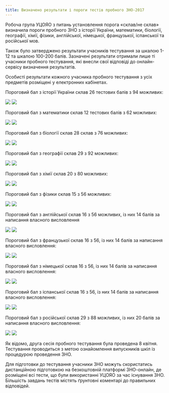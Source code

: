 ```yaml
---
title: Визначено результати і пороги тестів пробного ЗНО-2017
---
```


Робоча група УЦОЯО з питань установлення порога «склав/не склав» визначила пороги пробного ЗНО з історії України, математики, біології, географії, хімії, фізики, англійської, німецької, французької, іспанської та російської мов.

Також було затверджено результати учасників тестування за шкалою 1-12 та шкалою 100-200 балів. Зазначені результати отримали лише ті учасники пробного тестування, які внесли свої відповіді до онлайн-сервісу визначення результатів.

Особисті результати кожного учасника пробного тестування з усіх предметів розміщені у електронних кабінетах.

Пороговий бал з історії України склав 26 тестових балів з 94 можливих:

![](https://osvita.ua/doc/images/news/554/55459/Istoriya_Ukrayini_100-200.PNG.png)
![](https://osvita.ua/doc/images/news/554/55459/Istoriya_Ukrayini_1-12.PNG.png)

Пороговий бал з математики склав 12 тестових балів з 62 можливих:

![](https://osvita.ua/doc/images/news/554/55459/Matematika_100-200.PNG.png)
![](https://osvita.ua/doc/images/news/554/55459/Matematika_1-12.PNG.png)

Пороговий бал з біології склав 28 склав з 76 можливих:

![](https://osvita.ua/doc/images/news/554/55459/Biologiya_100-200.PNG.png)
![](https://osvita.ua/doc/images/news/554/55459/Biologiya_1-12.PNG.png)

Пороговий бал з географії склав 29 з 92 можливих:

![](https://osvita.ua/doc/images/news/554/55459/Geografiya_100-200.PNG.png)
![](https://osvita.ua/doc/images/news/554/55459/Geografiya_1-12.PNG.png)

Пороговий бал з хімії склав 20 з 80 можливих:

![](https://osvita.ua/doc/images/news/554/55459/Himiya_100-200.PNG.png)
![](https://osvita.ua/doc/images/news/554/55459/Himiya_1-12.PNG.png)

Пороговий бал з фізики склав 15 з 56 можливих:

![](https://osvita.ua/doc/images/news/554/55459/Fizika_100-200.PNG.png)
![](https://osvita.ua/doc/images/news/554/55459/Fizika_1-12.PNG.png)

Пороговий бал з англійської склав 16 з 56 можливих, із них 14 балів за написання власного висловлення

![](https://osvita.ua/doc/images/news/554/55459/Angl_mova_100-200.PNG.png)
![](https://osvita.ua/doc/images/news/554/55459/Angl_mova_1-12.PNG.png)

Пороговий бал з французької склав 16 з 56, із них 14 балів за написання власного висловлення:

![](https://osvita.ua/doc/images/news/554/55459/Francuzka_100-200.PNG.png)
![](https://osvita.ua/doc/images/news/554/55459/Francuzka_1-12.PNG.png)

Пороговий бал з німецької склав 16 з 56, із них 14 балів за написання власного висловлення:

![](https://osvita.ua/doc/images/news/554/55459/Nimecka_100-200.PNG.png)
![](https://osvita.ua/doc/images/news/554/55459/Nimecka_1-12.PNG.png)

Пороговий бал з іспанської склав 16 з 56, із них 14 балів за написання власного висловлення:

![](https://osvita.ua/doc/images/news/554/55459/Ispanska_100-200.PNG.png)
![](https://osvita.ua/doc/images/news/554/55459/Ispanska_1-12.PNG.png)

Пороговий бал з російської склав 29 з 88 можливих, із них 20 балів за написання власного висловлення:

![](https://osvita.ua/doc/images/news/554/55459/Rosijska_100-200.PNG.png)
![](https://osvita.ua/doc/images/news/554/55459/Rosijska_1-12.PNG.png)

Як відомо, друга сесія пробного тестування була проведена 8 квітня. Тестування проводиться з метою ознайомлення випускників шкіл із процедурою проведення ЗНО.

Для підготовки до тестування учасники ЗНО можуть скористатись дистанційною підготовкою на безкоштовній платформі ЗНО-онлайн, де розміщені всі тести, що були використанні УЦОЯО за час існування ЗНО. Більшість завдань тестів містять ґрунтовні коментарі до правильних відповідей.
